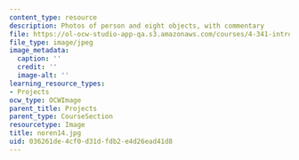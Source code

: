 ```yaml
---
content_type: resource
description: Photos of person and eight objects, with commentary
file: https://ol-ocw-studio-app-qa.s3.amazonaws.com/courses/4-341-introduction-to-photography-fall-2002/036261de4cf0d31dfdb2e4d26ead41d8_noren14.jpg
file_type: image/jpeg
image_metadata:
  caption: ''
  credit: ''
  image-alt: ''
learning_resource_types:
- Projects
ocw_type: OCWImage
parent_title: Projects
parent_type: CourseSection
resourcetype: Image
title: noren14.jpg
uid: 036261de-4cf0-d31d-fdb2-e4d26ead41d8
---
```


